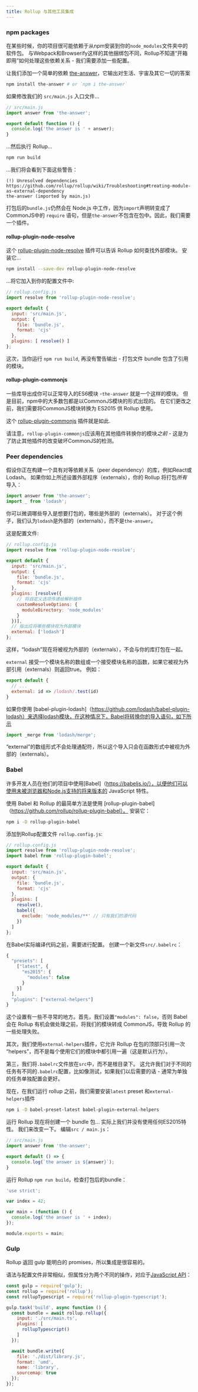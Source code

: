 ```yaml
---
title: Rollup 与其他工具集成
---
```


### npm packages

在某些时候，你的项目很可能依赖于从npm安装到你的`node_modules`文件夹中的软件包。 与Webpack和Browserify这样的其他捆绑包不同，Rollup不知道“开箱即用”如何处理这些依赖关系 - 我们需要添加一些配置。

让我们添加一个简单的依赖 [the-answer](https://www.npmjs.com/package/the-answer)，它输出对生活、宇宙及其它一切的答案

```bash
npm install the-answer # or `npm i the-answer`
```

如果修改我们的 `src/main.js` 入口文件...

```js
// src/main.js
import answer from 'the-answer';

export default function () {
  console.log('the answer is ' + answer);
}
```

...然后执行 Rollup...

```bash
npm run build
```

...我们将会看到下面这些警告：

```
(!) Unresolved dependencies
https://github.com/rollup/rollup/wiki/Troubleshooting#treating-module-as-external-dependency
the-answer (imported by main.js)
```

打包后的`bundle.js`仍然会在 Node.js 中工作，因为`import`声明转变成了 CommonJS中的 `require` 语句，但是`the-answer`不包含在包中。因此，我们需要一个插件。

#### rollup-plugin-node-resolve

这个 [rollup-plugin-node-resolve](https://github.com/rollup/rollup-plugin-node-resolve) 插件可以告诉 Rollup 如何查找外部模块。
安装它...

```bash
npm install --save-dev rollup-plugin-node-resolve
```

...将它加入到你的配置文件中:

```js
// rollup.config.js
import resolve from 'rollup-plugin-node-resolve';

export default {
  input: 'src/main.js',
  output: {
    file: 'bundle.js',
    format: 'cjs'
  },
  plugins: [ resolve() ]
};
```

这次，当你运行 `npm run build`, 再没有警告输出 - 打包文件 bundle 包含了引用的模块。

#### rollup-plugin-commonjs

一些库导出成你可以正常导入的ES6模块 -`the-answer` 就是一个这样的模块。 但是目前，npm中的大多数包都是以CommonJS模块的形式出现的。 在它们更改之前，我们需要将CommonJS模块转换为 ES2015 供 Rollup 使用。

这个 [rollup-plugin-commonjs](https://github.com/rollup/rollup-plugin-commonjs) 插件就是如此.

请注意，`rollup-plugin-commonjs`应该用在其他插件转换你的模块*之前* - 这是为了防止其他插件的改变破坏CommonJS的检测。

### Peer dependencies

假设你正在构建一个具有对等依赖关系（peer dependency）的库，例如React或Lodash。 如果你如上所述设置外部程序（externals），你的 Rollup 将打包*所有*导入：

```js
import answer from 'the-answer';
import _ from 'lodash';
```

你可以微调哪些导入是想要打包的，哪些是外部的（externals）。 对于这个例子，我们认为`lodash`是外部的（externals），而不是`the-answer`。

这是配置文件:

```js
// rollup.config.js
import resolve from 'rollup-plugin-node-resolve';

export default {
  input: 'src/main.js',
  output: {
    file: 'bundle.js',
    format: 'cjs'
  },
  plugins: [resolve({
    // 将自定义选项传递给解析插件
    customResolveOptions: {
      moduleDirectory: 'node_modules'
    }
  })],
  // 指出应将哪些模块视为外部模块
  external: ['lodash']
};
```

这样，“lodash”现在将被视为外部的（externals），不会与你的库打包在一起。

`external` 接受一个模块名称的数组或一个接受模块名称的函数，如果它被视为外部引用（externals）则返回true。 例如：

```js
export default {
  // ...
  external: id => /lodash/.test(id)
}
```

如果你使用 [babel-plugin-lodash]（https://github.com/lodash/babel-plugin-lodash）来选择lodash模块，在这种情况下，Babel将转换你的导入语句，如下所示

```js
import _merge from 'lodash/merge';
```

“external”的数组形式不会处理通配符，所以这个导入只会在函数形式中被视为外部的（externals）。

### Babel

许多开发人员在他们的项目中使用[Babel]（https://babeljs.io/），以便他们可以使用未被浏览器和Node.js支持的将来版本的 JavaScript 特性。

使用 Babel 和 Rollup 的最简单方法是使用 [rollup-plugin-babel]（https://github.com/rollup/rollup-plugin-babel）。 安装它：

```bash
npm i -D rollup-plugin-babel
```

添加到Rollup配置文件 `rollup.config.js`:

```js
// rollup.config.js
import resolve from 'rollup-plugin-node-resolve';
import babel from 'rollup-plugin-babel';

export default {
  input: 'src/main.js',
  output: {
    file: 'bundle.js',
    format: 'cjs'
  },
  plugins: [
    resolve(),
    babel({
      exclude: 'node_modules/**' // 只有我们的源代码
    })
  ]
};
```

在Babel实际编译代码之前，需要进行配置。 创建一个新文件`src/.babelrc`：

```js
{
  "presets": [
    ["latest", {
      "es2015": {
        "modules": false
      }
    }]
  ],
  "plugins": ["external-helpers"]
}
```

这个设置有一些不寻常的地方。首先，我们设置`"modules": false`，否则 Babel 会在 Rollup 有机会做处理之前，将我们的模块转成 CommonJS，导致 Rollup 的一些处理失败。

其次，我们使用`external-helpers`插件，它允许 Rollup 在包的顶部只引用一次 “helpers”，而不是每个使用它们的模块中都引用一遍（这是默认行为）。

第三，我们将`.babelrc`文件放在`src`中，而不是根目录下。 这允许我们对于不同的任务有不同的`.babelrc`配置，比如像测试，如果我们以后需要的话 - 通常为单独的任务单独配置会更好。

现在，在我们运行 rollup 之前，我们需要安装`latest` preset 和`external-helpers`插件

```bash
npm i -D babel-preset-latest babel-plugin-external-helpers
```

运行 Rollup 现在将创建一个 bundle 包... 实际上我们并没有使用任何ES2015特性。 我们来改变一下。 编辑`src / main.js`：

```js
// src/main.js
import answer from 'the-answer';

export default () => {
  console.log(`the answer is ${answer}`);
}
```

运行 Rollup `npm run build`，检查打包后的bundle：

```js
'use strict';

var index = 42;

var main = (function () {
  console.log('the answer is ' + index);
});

module.exports = main;
```

### Gulp

Rollup 返回 gulp 能明白的 promises，所以集成是很容易的。

语法与配置文件非常相似，但属性分为两个不同的操作，对应于[JavaScript API](#JavaScript-API)：

```js
const gulp = require('gulp');
const rollup = require('rollup');
const rollupTypescript = require('rollup-plugin-typescript');

gulp.task('build', async function () {
  const bundle = await rollup.rollup({
    input: './src/main.ts',
    plugins: [
      rollupTypescript()
    ]
  });

  await bundle.write({
    file: './dist/library.js',
    format: 'umd',
    name: 'library',
    sourcemap: true
  });
});
```
